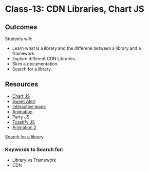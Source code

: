 # Class-13: CDN Libraries, Chart JS

## Outcomes

Students will:
- Learn what is a library and the differene between a library and a framework.
- Explore different CDN Libraries.
- Skim a documentation.
- Search for a library.

## Resources
* [Chart JS](https://www.chartjs.org/docs/latest/)
* [Sweet Alert](https://sweetalert2.github.io/#download)
* [Interactive maps](https://leafletjs.com/)
* [Animation](https://greensock.com/)
* [Party JS](https://party.js.org/docs/)
* [Toastify JS](https://apvarun.github.io/toastify-js/)
* [Animation 2](https://animate.style/)

[Search for a library](https://cdnjs.com/libraries)

### Keywords to Search for: 
* Library vs Framework
* CDN